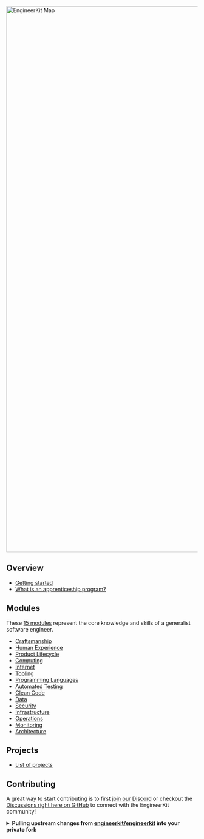 <a href="https://www.figma.com/file/fKdt0u4FidrjhQRjpXGeFQ/EngineerKit-Map?node-id=585%3A21">
   <img width="1440" alt="EngineerKit Map" src="https://user-images.githubusercontent.com/894178/135173317-075bab86-0fb3-4bc5-97d0-7ea12c6f6297.png">
</a>

## Overview

- [Getting started](overview/README.md)
- [What is an apprenticeship program?](overview/apprenticeship.md)

## Modules

These [15 modules](modules/) represent the core knowledge and skills of a generalist software engineer.

* [Craftsmanship](modules/craftsmanship.md)
* [Human Experience](modules/human-experience.md)
* [Product Lifecycle](modules/product-lifecycle.md)
* [Computing](modules/computing.md)
* [Internet](modules/internet.md)
* [Tooling](modules/tooling.md)
* [Programming Languages](modules/programming-languages.md)
* [Automated Testing](modules/automated-testing.md)
* [Clean Code](modules/clean-code.md)
* [Data](modules/data.md)
* [Security](modules/security.md)
* [Infrastructure](modules/infrastructure.md)
* [Operations](modules/operations.md)
* [Monitoring](modules/monitoring.md)
* [Architecture](modules/architecture.md)

## Projects

- [List of projects](projects/)

## Contributing

A great way to start contributing is to first [join our Discord](https://discord.gg/bDVYvG3Czd) or checkout the [Discussions right here on GitHub](https://github.com/engineerkit/engineerkit/discussions) to connect with the EngineerKit community! 

<details>
   <summary><b>Pulling upstream changes from <a href="https://github.com/engineerkit/engineerkit">engineerkit/engineerkit</a> into your private fork</b></summary><br/>

  While we always promote sharing with the open source community, some companies might find it necessary to privately fork EngineerKit if they have some software engineering standards they want to keep to themselves. Here's a quick guide on how to do this with EngineerKit:

  - First clone down your private repo
  - To add a new remote to your local repo connected to the `engineerkit/engineerkit` repo, run
    ```
    git remote add public git@github.com:engineerkit/engineerkit.git
    ``` 
  - To create a branch where you'll pull changes into, run
    ```
    git checkout -b add_awesome_new_topics
    ```
  - To pull down changes into your new branch, run
    ```
    git pull public main
    ```
  - Resolve any merge conflicts
  - To push up your changes to your private fork, run
    ```
    git push
    ```
  
</details>
